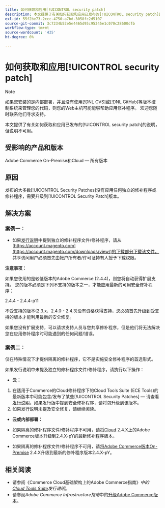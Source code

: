 ```yaml
---
title: 如何获取和应用[!UICONTROL security patch]
description: 本文提供了有关如何获取和应用已发布的[!UICONTROL security patch]的说明，但说明不可用。
exl-id: 55f2be73-2ccc-4750-a7bd-3058fc2d5107
source-git-commit: 3c7234b52e5e4465d95c95345e1c070c28600dfb
workflow-type: tm+mt
source-wordcount: '435'
ht-degree: 0%

---
```


# 如何获取和应用[!UICONTROL security patch]

>[!NOTE]
>如果您安装的是内部部署，并且没有使用[!DNL CVS]或[!DNL GitHub]等版本控制系统来管理您的代码，则您的Web主机可能能够帮助应用修补程序。 欢迎您随时联系他们寻求支持。

本文提供了有关如何获取和应用已发布的[!UICONTROL security patch]的说明，但说明不可用。

## 受影响的产品和版本

Adobe Commerce On-Premise和Cloud — 所有版本


## 原因

发布的大多数[!UICONTROL Security Patches]没有应用任何独立的修补程序或修补程序，需要升级到[!UICONTROL Security Patch]版本。

## 解决方案


### 案例一：

* 如果[发行说明](https://experienceleague.adobe.com/zh-hans/docs/commerce-on-cloud/user-guide/release-notes/cloud-tools-suite)中提到独立的修补程序文件/修补程序，请从[https://account.magento.com](https://account.magento.com/downloads/view/)的下载部分下载该文件。 共享访问用户必须首先由帐户所有者/许可证持有人授予下载权限。

**注意事项：**

如果您使用的是较低版本的Adobe Commerce (2.4.4)，则您将自动获得扩展支持。 您的版本必须是下列不支持的版本之一，才能应用最新的可用安全修补程序：

2.4.4 - 2.4.4-p11

不受支持的版本(2.3.x、2.4.0 - 2.4.3)没有资格获得支持，您必须首先升级到受支持的版本才能利用最新的安全修复。

如果您没有扩展支持，可以请求支持人员与您共享修补程序，但是他们将无法解决您在应用修补程序时可能遇到的任何问题/错误。

### 案例二：

仅在特殊情况下才提供隔离的修补程序，它不是实施安全修补程序的首选形式。

如果发行说明中未提及独立的修补程序文件/修补程序，请执行以下操作：

* **云：**

1. 在适用于Commerce的Cloud修补程序下的Cloud Tools Suite (ECE Tools)的最新版本中可能包含/发布了某些[!UICONTROL Security Patches] — 请查看[发行说明](https://experienceleague.adobe.com/zh-hans/docs/commerce-cloud-service/user-guide/release-notes/cloud-tools-suite)，如果发行版中提到安全修补程序，请将包升级到该版本。
1. 如果发行说明未提及安全修复，请继续阅读。

* **云或内部部署：**

* 如果隔离的修补程序文件/修补程序不可用，请[将Cloud](https://experienceleague.adobe.com/zh-hans/docs/commerce-cloud-service/user-guide/develop/upgrade/commerce-version) 2.4.X上的Adobe Commerce版本升级到2.4.X-pY的最新修补程序版本。
* 如果隔离的修补程序文件/修补程序不可用，请[将Adobe Commerce版本On-Premise](https://experienceleague.adobe.com/zh-hans/docs/commerce-operations/upgrade-guide/implementation/perform-upgrade) 2.4.X升级到最新的修补程序版本2.4.X-pY。

## 相关阅读

* 请参阅《Commerce Cloud基础架构上的Adobe Commerce指南》*中的[Cloud Tools Suite](https://experienceleague.adobe.com/zh-hans/docs/commerce-cloud-service/user-guide/release-notes/cloud-tools-suite)发行说明*。
* 请参阅&#x200B;*Adobe Commerce Infrastructure指南*&#x200B;中的[升级Adobe Commerce版本](https://experienceleague.adobe.com/zh-hans/docs/commerce-cloud-service/user-guide/develop/upgrade/commerce-version)。
